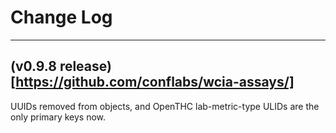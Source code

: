 # Change Log

----------------------------------------

## (v0.9.8 release)[https://github.com/conflabs/wcia-assays/]
UUIDs removed from objects, and OpenTHC lab-metric-type ULIDs are the only primary keys now.